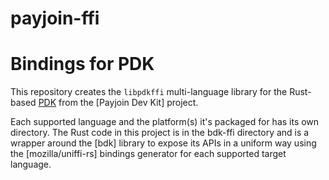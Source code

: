 # payjoin-ffi

# Bindings for PDK

This repository creates the `libpdkffi` multi-language library for the Rust-based [PDK](https://payjoindevkit.org/) from the [Payjoin Dev Kit] project.

Each supported language and the platform(s) it's packaged for has its own directory. The Rust code in this project is in the bdk-ffi directory and is a wrapper around the [bdk] library to expose its APIs in a uniform way using the [mozilla/uniffi-rs] bindings generator for each supported target language.
